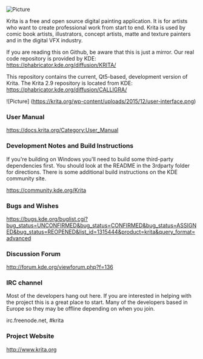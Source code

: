 ![Picture](https://krita.org/wp-content/uploads/2016/04/krita_logo_200-ef21fd67a8add4f0.png)

Krita is a free and open source digital painting application. It is for artists who want to create professional work from start to end. Krita is used by comic book artists, illustrators, concept artists, matte and texture painters and in the digital VFX industry.

If you are reading this on Github, be aware that this is just a mirror. Our real
code repository is provided by KDE:  https://phabricator.kde.org/diffusion/KRITA/

This repository contains the current, Qt5-based, development version of Krita. The Krita 2.9 repository is located from KDE: https://phabricator.kde.org/diffusion/CALLIGRA/

![Picture] (https://krita.org/wp-content/uploads/2015/12/user-interface.png)


### User Manual
https://docs.krita.org/Category:User_Manual

### Development Notes and Build Instructions
If you're building on Windows you'll need to build some third-party dependencies first. You should look at the README in the 3rdparty folder for directions. There is some additional build instructions on the KDE community site.

https://community.kde.org/Krita

### Bugs and Wishes

https://bugs.kde.org/buglist.cgi?bug_status=UNCONFIRMED&bug_status=CONFIRMED&bug_status=ASSIGNED&bug_status=REOPENED&list_id=1315444&product=krita&query_format=advanced

### Discussion Forum
http://forum.kde.org/viewforum.php?f=136

### IRC channel
Most of the developers hang out here. If you are interested in helping with the project this is a great place to start. Many of the developers based in Europe so they may be offline depending on when you join.

irc.freenode.net, #krita

### Project Website

  http://www.krita.org